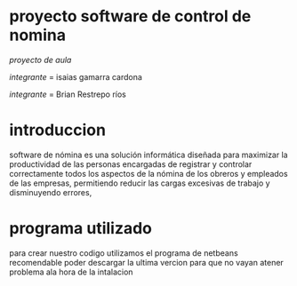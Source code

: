 # proyecto software de control de nomina
*proyecto de aula*

*integrante*
= isaias gamarra cardona

*integrante*
= Brian Restrepo ríos

# introduccion
software de nómina es una solución informática diseñada para maximizar la productividad de las personas encargadas de registrar y controlar correctamente todos los aspectos de la nómina de los obreros y empleados de las empresas, permitiendo reducir las cargas excesivas de trabajo y disminuyendo errores,




# programa utilizado
para crear nuestro codigo utilizamos el programa de netbeans 
recomendable poder descargar la ultima vercion para que no vayan
atener problema ala hora de la intalacion

